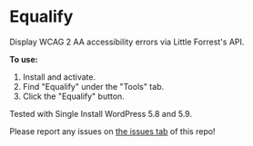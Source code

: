 # Equalify
 Display WCAG 2 AA accessibility errors via Little Forrest's API.
 
 **To use:** 
 1. Install and activate.
 2. Find "Equalify" under the "Tools" tab.
 3. Click the "Equalify" button.

Tested with Single Install WordPress 5.8 and 5.9.

 Please report any issues on [the issues tab](https://github.com/bbertucc/equalify/issues) of this repo!
